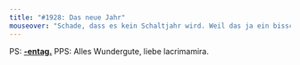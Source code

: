 ```yaml
---
title: "#1928: Das neue Jahr"
mouseover: "Schade, dass es kein Schaltjahr wird. Weil das ja ein bisschen dicker ist als normale Jahre..."
---
```


PS:
<a href="http://www.fonflatter.de/kalender"><strong>-entag.</strong></a>
PPS:
Alles Wundergute, liebe lacrimamira.
